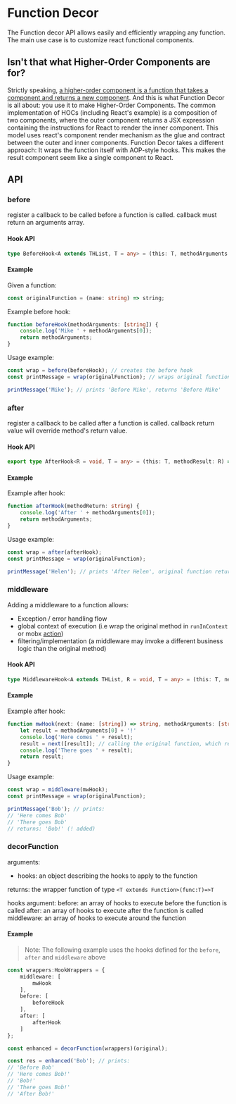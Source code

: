 # Function Decor

The Function decor API allows easily and efficiently wrapping any function.
The main use case is to customize react functional components.

## Isn't that what Higher-Order Components are for?
Strictly speaking, [a higher-order component is a function that takes a component and returns a new component](https://facebook.github.io/react/docs/higher-order-components.html).
And this is what Function Decor is all about: you use it to make Higher-Order Components.
The common implementation of HOCs (including React's example) is a composition of two components, where the outer component returns a JSX expression containing the instructions for React to render the inner component. This model uses react's component render mechanism as the glue and contract between the outer and inner components.
Function Decor takes a different approach: It wraps the function itself with AOP-style hooks. This makes the result component seem like a single component to React.

## API

### before
register a callback to be called before a function is called. callback must return an arguments array.

#### Hook API
```ts
type BeforeHook<A extends THList, T = any> = (this: T, methodArguments: THListToTuple<A>) => THListToTuple<A>;
```

#### Example
Given a function:
```ts
const originalFunction = (name: string) => string;
```

Example before hook:
```ts
function beforeHook(methodArguments: [string]) {
    console.log('Mike ' + methodArguments[0]);
    return methodArguments;
}
```

Usage example:
```ts
const wrap = before(beforeHook); // creates the before hook
const printMessage = wrap(originalFunction); // wraps original function with our newly created hook

printMessage('Mike'); // prints 'Before Mike', returns 'Before Mike'
```

### after
register a callback to be called after a function is called. callback return value will override method's return value.

#### Hook API
```ts
export type AfterHook<R = void, T = any> = (this: T, methodResult: R) => R;
```

#### Example
Example after hook:
```ts
function afterHook(methodReturn: string) {
    console.log('After ' + methodArguments[0]);
    return methodArguments;
}

```

Usage example:
```ts
const wrap = after(afterHook);
const printMessage = wrap(originalFunction);

printMessage('Helen'); // prints 'After Helen', original function returns 'After Helen'
```

### middleware
Adding a middleware to a function allows:
 - Exception / error handling flow
 - global context of execution (i.e wrap the original method in `runInContext` or mobx [action](https://mobx.js.org/refguide/action.html))
 - filtering/implementation (a middleware may invoke a different business logic than the original method)

 #### Hook API
 ```ts
 type MiddlewareHook<A extends THList, R = void, T = any> = (this: T, next: (methodArguments: THListToTuple<A>) => R, methodArguments: THListToTuple<A>) => R;
 ```

#### Example
Example after hook:
```ts
function mwHook(next: (name: [string]) => string, methodArguments: [string]): string {
    let result = methodArguments[0] + '!'
    console.log('Here comes ' + result);
    result = next([result]); // calling the original function, which returns the same string
    console.log('There goes ' + result);
    return result;
}
```

Usage example:
```ts
const wrap = middleware(mwHook);
const printMessage = wrap(originalFunction);

printMessage('Bob'); // prints:
// 'Here comes Bob'
// 'There goes Bob'
// returns: 'Bob!' (! added)
```

### decorFunction

arguments:
- hooks: an object describing the hooks to apply to the function

returns: the wrapper function of type `<T extends Function>(func:T)=>T`

hooks argument:
before: an array of hooks to execute before the function is called
after: an array of hooks to execute after the function is called
middleware: an array of hooks to execute around the function

#### Example
> Note: The following example uses the hooks defined for the `before`, `after` and `middleware` above

```ts
const wrappers:HookWrappers = {
    middleware: [
        mwHook
    ],
    before: [
        beforeHook
    ],
    after: [
        afterHook
    ]
};

const enhanced = decorFunction(wrappers)(original);

const res = enhanced('Bob'); // prints:
// 'Before Bob'
// 'Here comes Bob!'
// 'Bob!'
// 'There goes Bob!'
// 'After Bob!'
```



